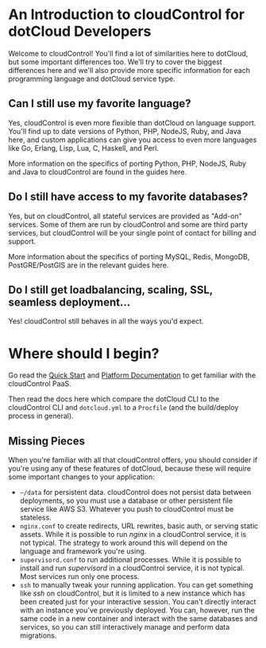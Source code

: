 # An Introduction to cloudControl for dotCloud Developers

Welcome to cloudControl! You'll find a lot of similarities here to
dotCloud, but some important differences too. We'll try to cover the
biggest differences here and we'll also provide more specific
information for each programming language and dotCloud service type.

## Can I still use my favorite language?

Yes, cloudControl is even more flexible than dotCloud on language
support. You'll find up to date versions of Python, PHP, NodeJS, Ruby,
and Java here, and custom applications can give you access to even
more languages like Go, Erlang, Lisp, Lua, C, Haskell, and Perl.

More information on the specifics of porting Python, PHP, NodeJS, Ruby
and Java to cloudControl are found in the guides here.

## Do I still have access to my favorite databases?

Yes, but on cloudControl, all stateful services are provided as
"Add-on" services. Some of them are run by cloudControl and some are
third party services, but cloudControl will be your single point of
contact for billing and support. 

More information about the specifics of porting MySQL, Redis, MongoDB,
PostGRE/PostGIS are in the relevant guides here.

## Do I still get loadbalancing, scaling, SSL, seamless deployment...

Yes! cloudControl still behaves in all the ways you'd expect.

# Where should I begin?

Go read the [Quick
Start](https://www.cloudcontrol.com/dev-center/Quickstart) and
[Platform
Documentation](https://www.cloudcontrol.com/dev-center/Platform%20Documentation)
to get familiar with the cloudControl PaaS. 

Then read the docs here which compare the dotCloud CLI to the
cloudControl CLI and `dotcloud.yml` to a `Procfile` (and the
build/deploy process in general).

## Missing Pieces

When you're familiar with all that cloudControl offers, you should
consider if you're using any of these features of dotCloud, because
these will require some important changes to your application:

* `~/data` for persistent data. cloudControl does not persist data
  between deployments, so you must use a database or other persistent
  file service like AWS S3. Whatever you push to cloudControl must be
  stateless.
* `nginx.conf` to create redirects, URL rewrites, basic auth, or
  serving static assets. While it is possible to run *nginx* in a
  cloudControl service, it is not typical. The strategy to work around
  this will depend on the language and framework you're using.
* `supervisord.conf` to run additional processes. While it is possible
  to install and run *supervisord* in a cloudControl service, it is
  not typical. Most services run only one process.
* `ssh` to manually tweak your running application. You can get
  something like *ssh* on cloudControl, but it is limited to a new
  instance which has been created just for your interactive
  session. You can't directly interact with an instance you've
  previously deployed. You can, however, run the same code in a new
  container and interact with the same databases and services, so you
  can still interactively manage and perform data migrations.

